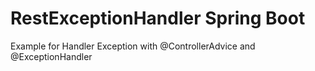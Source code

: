 # RestExceptionHandler Spring Boot

Example for Handler Exception with @ControllerAdvice and @ExceptionHandler
